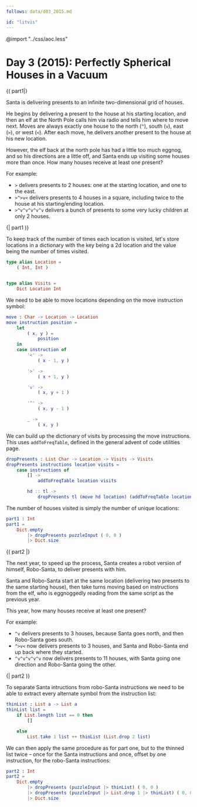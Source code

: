```yaml
---
follows: data/d03_2015.md

id: "litvis"
---
```


@import "../css/aoc.less"

# Day 3 (2015): Perfectly Spherical Houses in a Vacuum

{( part1|}

Santa is delivering presents to an infinite two-dimensional grid of houses.

He begins by delivering a present to the house at his starting location, and then an elf at the North Pole calls him via radio and tells him where to move next. Moves are always exactly one house to the north (`^`), south (`v`), east (`>`), or west (`<`). After each move, he delivers another present to the house at his new location.

However, the elf back at the north pole has had a little too much eggnog, and so his directions are a little off, and Santa ends up visiting some houses more than once. How many houses receive at least one present?

For example:

- `>` delivers presents to 2 houses: one at the starting location, and one to the east.
- `>^>v<` delivers presents to 4 houses in a square, including twice to the house at his starting/ending location.
- `>^v^v^v^v^v` delivers a bunch of presents to some very lucky children at only 2 houses.

{| part1 )}

To keep track of the number of times each location is visited, let's store locations in a dictionary with the key being a 2d location and the value being the number of times visited.

```elm {l}
type alias Location =
    ( Int, Int )


type alias Visits =
    Dict Location Int
```

We need to be able to move locations depending on the move instruction symbol:

```elm {l}
move : Char -> Location -> Location
move instruction position =
    let
        ( x, y ) =
            position
    in
    case instruction of
        '<' ->
            ( x - 1, y )

        '>' ->
            ( x + 1, y )

        'v' ->
            ( x, y + 1 )

        '^' ->
            ( x, y - 1 )

        _ ->
            ( x, y )
```

We can build up the dictionary of visits by processing the move instructions.
This uses `addToFreqTable`, defined in the general advent of code utilities page.

```elm {l}
dropPresents : List Char -> Location -> Visits -> Visits
dropPresents instructions location visits =
    case instructions of
        [] ->
            addToFreqTable location visits

        hd :: tl ->
            dropPresents tl (move hd location) (addToFreqTable location visits)
```

The number of houses visited is simply the number of unique locations:

```elm {l r}
part1 : Int
part1 =
    Dict.empty
        |> dropPresents puzzleInput ( 0, 0 )
        |> Dict.size
```

{( part2 |}

The next year, to speed up the process, Santa creates a robot version of himself, Robo-Santa, to deliver presents with him.

Santa and Robo-Santa start at the same location (delivering two presents to the same starting house), then take turns moving based on instructions from the elf, who is eggnoggedly reading from the same script as the previous year.

This year, how many houses receive at least one present?

For example:

- `^v` delivers presents to 3 houses, because Santa goes north, and then Robo-Santa goes south.
- `^>v<` now delivers presents to 3 houses, and Santa and Robo-Santa end up back where they started.
- `^v^v^v^v^v` now delivers presents to 11 houses, with Santa going one direction and Robo-Santa going the other.

{| part2 )}

To separate Santa intructions from robo-Santa instructions we need to be able to extract every alternate symbol from the instruction list:

```elm {l}
thinList : List a -> List a
thinList list =
    if List.length list == 0 then
        []

    else
        List.take 1 list ++ thinList (List.drop 2 list)
```

We can then apply the same procedure as for part one, but to the thinned list twice – once for the Santa instructions and once, offset by one instruction, for the robo-Santa instructions:

```elm {l r}
part2 : Int
part2 =
    Dict.empty
        |> dropPresents (puzzleInput |> thinList) ( 0, 0 )
        |> dropPresents (puzzleInput |> List.drop 1 |> thinList) ( 0, 0 )
        |> Dict.size
```
